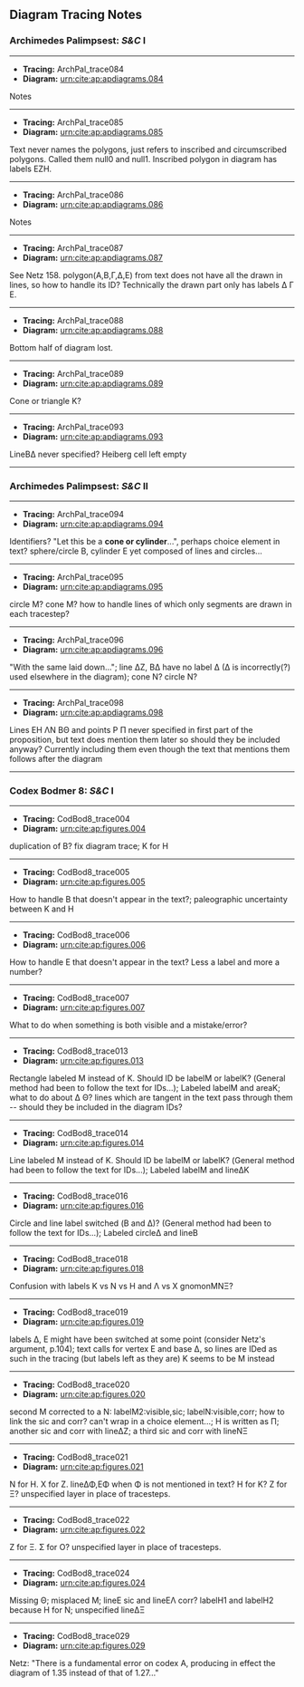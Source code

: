 ## Diagram Tracing Notes

### Archimedes Palimpsest: *S&C* I
---
+ **Tracing:** ArchPal_trace084
+ **Diagram:** [urn:cite:ap:apdiagrams.084](http://beta.hpcc.uh.edu/tomcat/apcite/images?request=GetIIPMooViewer&urn=urn:cite:ap:apimg.150r-153v_Arch58r_Sinar_pseudo_no-veil@0.0877,0.0148,0.6223,0.337)

Notes

---
+ **Tracing:** ArchPal_trace085
+ **Diagram:** [urn:cite:ap:apdiagrams.085](http://beta.hpcc.uh.edu/tomcat/apcite/images?request=GetIIPMooViewer&urn=urn:cite:ap:apimg.150v-153r_Arch58v_Sinar_pseudo_no-veil@0.1377,0.6543,0.3963,0.205)

Text never names the polygons, just refers to inscribed and circumscribed polygons.  Called them null0 and null1.  Inscribed polygon in diagram has labels ΕΖΗ.

---
+ **Tracing:** ArchPal_trace086
+ **Diagram:** [urn:cite:ap:apdiagrams.086](http://beta.hpcc.uh.edu/tomcat/apcite/images?request=GetIIPMooViewer&urn=urn:cite:ap:apimg.cambridge_recto_white_registered@0.3992,0.2688,0.4367,0.18447)

Notes

---
+ **Tracing:** ArchPal_trace087
+ **Diagram:** [urn:cite:ap:apdiagrams.087]()

See Netz 158.  polygon(Α,Β,Γ,Δ,Ε) from text does not have all the drawn in lines, so how to handle its ID?  Technically the drawn part only has labels Δ Γ Ε.

---
+ **Tracing:** ArchPal_trace088
+ **Diagram:** [urn:cite:ap:apdiagrams.088]()

Bottom half of diagram lost.

---
+ **Tracing:** ArchPal_trace089
+ **Diagram:** [urn:cite:ap:apdiagrams.089]()

Cone or triangle Κ?

---
+ **Tracing:** ArchPal_trace093
+ **Diagram:** [urn:cite:ap:apdiagrams.093]()

LineΒΔ never specified? Heiberg cell left empty

---
### Archimedes Palimpsest: *S&C* II
---
+ **Tracing:** ArchPal_trace094
+ **Diagram:** [urn:cite:ap:apdiagrams.094](http://beta.hpcc.uh.edu/tomcat/apcite/images?request=GetIIPMooViewer&urn=urn:cite:ap:apimg.094v-091r_Arch64v_Sinar_pseudo_no-veil@0.4793,0.107,0.3373,0.204)

Identifiers?  "Let this be a **cone or cylinder**...", perhaps choice element in text? sphere/circle Β, cylinder Ε yet composed of lines and circles...

---
+ **Tracing:** ArchPal_trace095
+ **Diagram:** [urn:cite:ap:apdiagrams.095](http://beta.hpcc.uh.edu/tomcat/apcite/images?request=GetIIPMooViewer&urn=urn:cite:ap:apimg.093v-092r_Arch65v_Sinar_pseudo_no-veil@0.104,0.42,0.542,0.1953)

circle Μ? cone Μ?  how to handle lines of which only segments are drawn in each tracestep?

---
+ **Tracing:** ArchPal_trace096
+ **Diagram:** [urn:cite:ap:apdiagrams.096](http://beta.hpcc.uh.edu/tomcat/apcite/images?request=GetIIPMooViewer&urn=urn:cite:ap:apimg.040r-0000_Arch66r_Sinar_pseudo_no-veil@0.093,0.2618,0.3677,0.1395)

"With the same laid down..."; line ΔΖ, ΒΔ have no label Δ (Δ is incorrectly(?) used elsewhere in the diagram); cone Ν? circle Ν?

---
+ **Tracing:** ArchPal_trace098
+ **Diagram:** [urn:cite:ap:apdiagrams.098]()

Lines ΕΗ ΛΝ ΒΘ and points Ρ Π never specified in first part of the proposition, but text does mention them later so should they be included anyway?  Currently including them even though the text that mentions them follows after the diagram

---
### Codex Bodmer 8: *S&C* I
---
+ **Tracing:** CodBod8_trace004
+ **Diagram:** [urn:cite:ap:figures.004]()

duplication of Β? fix diagram trace; Κ for Η

---
+ **Tracing:** CodBod8_trace005
+ **Diagram:** [urn:cite:ap:figures.005]()

How to handle Β that doesn't appear in the text?; paleographic uncertainty between Κ and Η

---
+ **Tracing:** CodBod8_trace006
+ **Diagram:** [urn:cite:ap:figures.006]()

How to handle Ε that doesn't appear in the text?  Less a label and more a number?

--- 
+ **Tracing:** CodBod8_trace007
+ **Diagram:** [urn:cite:ap:figures.007]()

What to do when something is both visible and a mistake/error?

--- 
+ **Tracing:** CodBod8_trace013
+ **Diagram:** [urn:cite:ap:figures.013]()

Rectangle labeled Μ instead of Κ. Should ID be labelΜ or labelΚ? (General method had been to follow the text for IDs...); Labeled labelΜ and areaΚ; what to do about Δ Θ?  lines which are tangent in the text pass through them -- should they be included in the diagram IDs?

--- 
+ **Tracing:** CodBod8_trace014
+ **Diagram:** [urn:cite:ap:figures.014]()

Line labeled Μ instead of Κ. Should ID be labelΜ or labelΚ? (General method had been to follow the text for IDs...); Labeled labelΜ and lineΔΚ

--- 
+ **Tracing:** CodBod8_trace016
+ **Diagram:** [urn:cite:ap:figures.016]()

Circle and line label switched (Β and Δ)? (General method had been to follow the text for IDs...); Labeled circleΔ and lineΒ

--- 
+ **Tracing:** CodBod8_trace018
+ **Diagram:** [urn:cite:ap:figures.018]()

Confusion with labels Κ vs Ν vs Η and Λ vs Χ
gnomonΜΝΞ?

--- 
+ **Tracing:** CodBod8_trace019
+ **Diagram:** [urn:cite:ap:figures.019]()

labels Δ, Ε might have been switched at some point (consider Netz's argument, p.104); text calls for vertex Ε and base Δ, so lines are IDed as such in the tracing (but labels left as they are)
Κ seems to be Μ instead

--- 
+ **Tracing:** CodBod8_trace020
+ **Diagram:** [urn:cite:ap:figures.020]()

second Μ corrected to a Ν: labelΜ2:visible,sic; labelΝ:visible,corr; how to link the sic and corr? can't wrap in a choice element...; Η is written as Π; another sic and corr with lineΔΖ; a third sic and corr with lineΝΞ

--- 
+ **Tracing:** CodBod8_trace021 
+ **Diagram:** [urn:cite:ap:figures.021]()

Ν for Η. Χ for Ζ. lineΔΦ,ΕΦ when Φ is not mentioned in text? Η for Κ? Z for Ξ? unspecified layer in place of tracesteps.

--- 
+ **Tracing:** CodBod8_trace022
+ **Diagram:** [urn:cite:ap:figures.022]()

Ζ for Ξ. Σ for Ο? unspecified layer in place of tracesteps.

--- 
+ **Tracing:** CodBod8_trace024
+ **Diagram:** [urn:cite:ap:figures.024]()

Missing Θ; misplaced Μ; lineΕ sic and lineΕΛ corr? labelΗ1 and labelΗ2 because Η for Ν; unspecified lineΔΞ

--- 
+ **Tracing:** CodBod8_trace029
+ **Diagram:** [urn:cite:ap:figures.029]()

Netz: "There is a fundamental error on codex A, producing in effect the diagram of 1.35 instead of that of 1.27..."